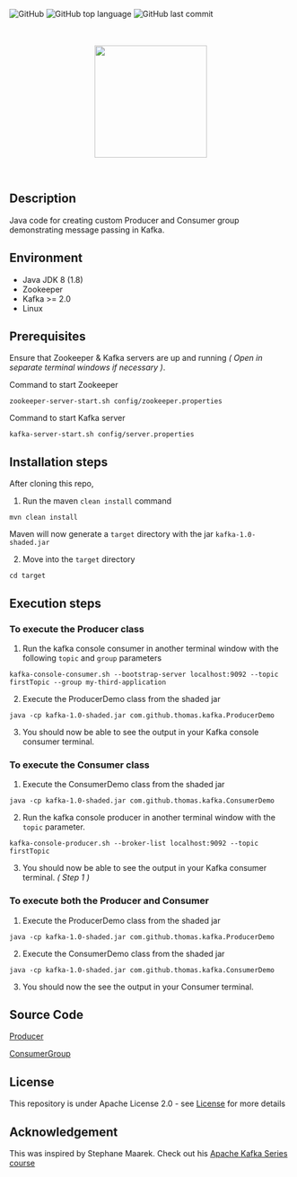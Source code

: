 ![GitHub](https://img.shields.io/github/license/Thomas-George-T/Kafka-Producer-Consumer-Group-Message-Passing?style=plastic)
![GitHub top language](https://img.shields.io/github/languages/top/Thomas-George-T/Kafka-Producer-Consumer-Group-Message-Passing?style=plastic)
![GitHub last commit](https://img.shields.io/github/last-commit/Thomas-George-T/Kafka-Producer-Consumer-Group-Message-Passing?style=plastic)

<p align="center">
  <br>
  <br>
  <a href="#">
    <img height=200 src="https://cdn.svgporn.com/logos/kafka.svg">
  </a>
  <br>
</p>
<br>

## Description
Java code for creating custom Producer and Consumer group demonstrating message passing in Kafka.

## Environment

* Java JDK 8 (1.8)
* Zookeeper
* Kafka >= 2.0
* Linux

## Prerequisites 

Ensure that Zookeeper & Kafka servers are up and running *( Open in separate terminal windows if necessary )*.

Command to start Zookeeper

```
zookeeper-server-start.sh config/zookeeper.properties
```

Command to start Kafka server

```
kafka-server-start.sh config/server.properties
```

## Installation steps

After cloning this repo,

1. Run the maven `clean install` command

```
mvn clean install
```

Maven will now generate a `target` directory with the jar `kafka-1.0-shaded.jar`

2. Move into the `target` directory

```
cd target
```

## Execution steps

### To execute the Producer class

1. Run the kafka console consumer in another terminal window with the following `topic` and `group` parameters

```
kafka-console-consumer.sh --bootstrap-server localhost:9092 --topic firstTopic --group my-third-application
```

2. Execute the ProducerDemo class from the shaded jar

```
java -cp kafka-1.0-shaded.jar com.github.thomas.kafka.ProducerDemo
```

3. You should now be able to see the output in your Kafka console consumer terminal.

### To execute the Consumer class

1. Execute the ConsumerDemo class from the shaded jar

```
java -cp kafka-1.0-shaded.jar com.github.thomas.kafka.ConsumerDemo
```

2. Run the kafka console producer in another terminal window with the `topic` parameter.

```
kafka-console-producer.sh --broker-list localhost:9092 --topic firstTopic
```

3. You should now be able to see the output in your Kafka consumer terminal. *( Step 1 )*

### To execute both the Producer and Consumer

1. Execute the ProducerDemo class from the shaded jar

```
java -cp kafka-1.0-shaded.jar com.github.thomas.kafka.ProducerDemo
```

2. Execute the ConsumerDemo class from the shaded jar

```
java -cp kafka-1.0-shaded.jar com.github.thomas.kafka.ConsumerDemo
```

3. You should now the see the output in your Consumer terminal.

## Source Code

[Producer](src/main/java/com/github/thomas/kafka/ProducerDemo.java)

[ConsumerGroup](src/main/java/com/github/thomas/kafka/ConsumerDemo.java)

## License

This repository is under Apache License 2.0 - see [License](LICENSE.md) for more details

## Acknowledgement

This was inspired by Stephane Maarek. Check out his [Apache Kafka Series course](https://www.udemy.com/course/apache-kafka/) 